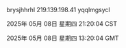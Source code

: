 brysjhhrhl 219.139.198.41 yqqlmgsycl

2025年 05月 08日 星期四 21:20:04 CST

2025年 05月 08日 星期四 13:20:04 GMT
